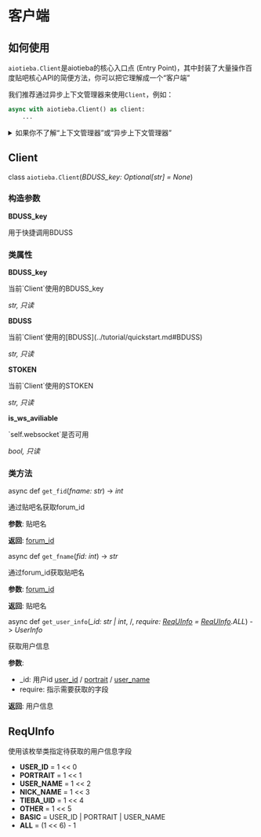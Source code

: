 # 客户端

## 如何使用

`aiotieba.Client`是aiotieba的核心入口点 (Entry Point)，其中封装了大量操作百度贴吧核心API的简便方法，你可以把它理解成一个“客户端”

我们推荐通过异步上下文管理器来使用`Client`，例如：

```python
async with aiotieba.Client() as client:
    ...
```

<details markdown="1"><summary>如果你不了解“上下文管理器”或“异步上下文管理器”</summary>

你可以阅读以下文章快速入门

+ [python黑魔法-上下文管理器](https://piaosanlang.gitbooks.io/faq/content/tornado/pythonhei-mo-6cd5-shang-xia-wen-guan-li-qi-ff08-contextor.html) 中文解读上下文管理器
+ [详解asyncio之异步上下文管理器](https://cloud.tencent.com/developer/article/1488125) 中文解读异步上下文管理器
+ [PEP-492](https://peps.python.org/pep-0492/#asynchronous-context-managers-and-async-with) 异步上下文管理器的PEP标准
+ [Why do we need `async for` and `async with`?](https://stackoverflow.com/questions/67092070/why-do-we-need-async-for-and-async-with) 深入解读`async for`和`async with`的作用

</details>

## Client

class `aiotieba.Client`(*BDUSS_key: Optional[str] = None*)

### 构造参数

**BDUSS_key**

<div class="docstring" markdown="1">
用于快捷调用BDUSS
</div>

### 类属性

**BDUSS_key**

<div class="docstring" markdown="1">
当前`Client`使用的BDUSS_key

*str, 只读*
</div>

**BDUSS**

<div class="docstring" markdown="1">
当前`Client`使用的[BDUSS](../tutorial/quickstart.md#BDUSS)

*str, 只读*
</div>

**STOKEN**

<div class="docstring" markdown="1">
当前`Client`使用的STOKEN

*str, 只读*
</div>

**is_ws_aviliable**

<div class="docstring" markdown="1">
`self.websocket`是否可用

*bool, 只读*
</div>

### 类方法

async def `get_fid`(*fname: str*) -> *int*

<div class="docstring" markdown="1">
通过贴吧名获取forum_id

**参数**: 贴吧名

**返回**: [forum_id](../tutorial/quickstart.md#forum_id)
</div>


async def `get_fname`(*fid: int*) -> *str*

<div class="docstring" markdown="1">
通过forum_id获取贴吧名

**参数**: [forum_id](../tutorial/quickstart.md#forum_id)

**返回**: 贴吧名
</div>


async def `get_user_info`(*_id: str | int*, /, *require: [ReqUInfo](#ReqUInfo) = [ReqUInfo](#ReqUInfo).ALL*) -> *UserInfo*

<div class="docstring" markdown="1">
获取用户信息

**参数**:

+ _id: 用户id [user_id](../tutorial/quickstart.md#user_id) / [portrait](../tutorial/quickstart.md#portrait) / [user_name](../tutorial/quickstart.md#user_name)
+ require: 指示需要获取的字段

**返回**: 用户信息
</div>


## ReqUInfo

使用该枚举类指定待获取的用户信息字段

+ **USER_ID** = 1 << 0
+ **PORTRAIT** = 1 << 1
+ **USER_NAME** = 1 << 2
+ **NICK_NAME** = 1 << 3
+ **TIEBA_UID** = 1 << 4
+ **OTHER** = 1 << 5
+ **BASIC** = USER_ID | PORTRAIT | USER_NAME
+ **ALL** = (1 << 6) - 1
